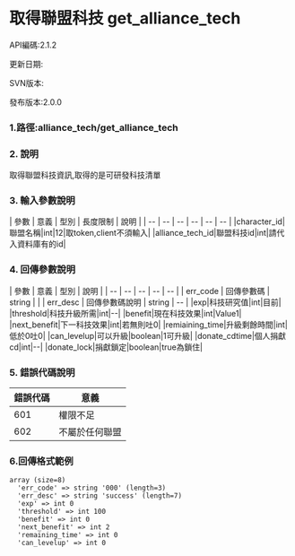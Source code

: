 # 取得聯盟科技 get_alliance_tech




API編碼:2.1.2

> 


更新日期:

> 

SVN版本:

> 

發布版本:2.0.0
### 1.路徑:alliance_tech/get_alliance_tech

### 2. 說明

取得聯盟科技資訊,取得的是可研發科技清單
### 3. 輸入參數說明


| 參數 | 意義 | 型別 | 長度限制 | 說明 |
| -- | -- | -- | -- | -- | -- |
|character_id|聯盟名稱|int|12|取token,client不須輸入|
|alliance_tech_id|聯盟科技id|int|請代入資料庫有的id|


### 4. 回傳參數說明
| 參數 | 意義 | 型別 | 說明 |
| -- | -- | -- | -- | -- |
| err_code | 回傳參數碼 | string |  |
| err_desc | 回傳參數碼說明 | string | -- |
|exp|科技研究值|int|目前|
|threshold|科技升級所需|int|--|
|benefit|現在科技效果|int|Value1|
|next_benefit|下一科技效果|int|若無則吐0|
|remiaining_time|升級剩餘時間|int|低於0吐0|
|can_levelup|可以升級|boolean|1可升級|
|donate_cdtime|個人捐獻cd|int|--|
|donate_lock|捐獻鎖定|boolean|true為鎖住|


### 5. 錯誤代碼說明
|錯誤代碼|意義|
|--|--|
|601|權限不足|
|602|不屬於任何聯盟|

### 6.回傳格式範例

```
array (size=8)
  'err_code' => string '000' (length=3)
  'err_desc' => string 'success' (length=7)
  'exp' => int 0
  'threshold' => int 100
  'benefit' => int 0
  'next_benefit' => int 2
  'remaining_time' => int 0
  'can_levelup' => int 0
```

